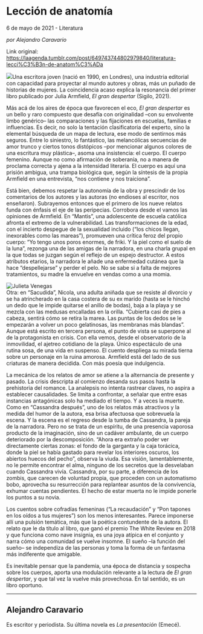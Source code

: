 # Lección de anatomía



6 de mayo de 2021 - Literatura

_por Alejandro Caravario_

Link original: https://laagenda.tumblr.com/post/649743744802979840/literatura-lecci%C3%B3n-de-anatom%C3%ADa

![](https://64.media.tumblr.com/5262149848c1fbd19191ae400ae7ac05/c107e76bd3aceabe-64/s500x750/0386ce9e094828dd9d23d2fae8f91258dbaf1132.jpg)Una escritora joven
(nació en 1990, en Londres), una industria editorial con capacidad para
proyectar al mundo autores y obras, más un puñado de historias de mujeres. La
coincidencia acaso explica la resonancia del primer libro publicado por Julia Armfield,
*El gran despertar* (Sigilo, 2021). 

Más acá de los aires de
época que favorecen el eco, *El gran
despertar* es un bello y raro compuesto que desafía con originalidad –con su
envolvente limbo genérico– las comparaciones y las fijaciones en escuelas,
familias e influencias. Es decir, no solo la tentación clasificatoria del
experto, sino la elemental búsqueda de un mapa de lectura, ese modo de
sentirnos más seguros. Entre lo siniestro, lo fantástico, las melancólicas secuencias
de amor trunco y ciertos tonos distópicos –por mencionar algunos colores de una
escritura muy plástica–, asoma una insistencia: el cuerpo. El cuerpo femenino.
Aunque no como afirmación de soberanía, no a manera de proclama correcta y
ajena a la intensidad literaria. El cuerpo es aquí una prisión ambigua, una trampa
biológica que, según la síntesis de la propia Armfield en una entrevista, “nos
contiene y nos traiciona”.

Está bien, debemos
respetar la autonomía de la obra y prescindir de los comentarios de los autores
y las autoras (no endioses al escritor, nos enseñaron). Subrayemos entonces que
el primero de los nueve relatos funda con énfasis el eje de las peripecias. Corrobora
desde el vamos las opiniones de Armfield. En “Mantis”, una adolescente de
escuela católica afronta el extremo de la vulnerabilidad. Las transformaciones
de la edad, con el incierto despegue de la sexualidad incluido (“los chicos
llegan, inexorables como las mareas”), promueven una crítica feroz del propio
cuerpo: “Yo tengo unos poros enormes, de friki. Y la piel como el suelo de la
luna”, rezonga una de las amigas de la narradora, en una charla grupal en la
que todas se juzgan según el reflejo de un espejo destructor. A estos atributos
etarios, la narradora le añade una enfermedad cutánea que la hace
“despellejarse” y perder el pelo. No se sabe si a falta de mejores
tratamientos, su madre la envuelve en vendas como a una momia. 

![Julieta Venegas](https://64.media.tumblr.com/764596f151d912ed5a656b1bb0d11c92/c107e76bd3aceabe-a7/s250x400/9c8d54de9916023393627fe2c16811eb39fedd6e.jpg)  
Otra: en “Sacudida”,
Nicola, una adulta aniñada que se resiste al divorcio y se ha atrincherado en
la casa costera de su ex marido (hasta se le hinchó un dedo que le impide
quitarse el anillo de bodas), baja a la playa y se mezcla con las medusas
encalladas en la orilla. “Cubierta casi de pies a cabeza, sentirá cómo se
retira la marea. Las puntas de los dedos se le empezarán a volver un poco
gelatinosas, las membranas más blandas”. Aunque está escrito en tercera
persona, el punto de vista se superpone al de la protagonista en crisis. Con
ella vemos, desde el observatorio de la inmovilidad, el ajetreo cotidiano de la
playa. Único espectáculo de una rutina sosa, de una vida en suspenso. El cuento
despliega su mirada tierna sobre un personaje en la ruina amorosa. Armfield
está del lado de sus criaturas de manera decidida. Con más poesía que
indulgencia. 

La mecánica de los
relatos de amor se atiene a la alternancia de presente y pasado. La crisis
descripta al comienzo desanda sus pasos hasta la prehistoria del romance. La
analepsis no intenta rastrear claves, no aspira a establecer causalidades. Se
limita a confrontar, a señalar que entre esas instancias antagónicas solo ha
mediado el tiempo. Y a veces la muerte. Como en “Cassandra después”, uno de los
relatos más atractivos y la medida del humor de la autora, esa brisa afectuosa
que sobrevuela la escena. Y la escena es el regreso desde la tumba de
Cassandra, la pareja de la narradora. Pero no se trata de un espíritu, de una
presencia vaporosa producto de la imaginación, sino de un cadáver ambulante, de
un cuerpo deteriorado por la descomposición. “Ahora era extraño poder ver
directamente ciertas zonas: el fondo de la garganta y la caja torácica, donde
la piel se había gastado para revelar los interiores oscuros, los abiertos
huecos del pecho”, observa la viuda. Esa visión, lamentablemente, no le permite
encontrar el alma, ninguno de los secretos que la desvelaban cuando Cassandra vivía.
Cassandra, por su parte, a diferencia de los zombis, que carecen de voluntad propia,
que proceden con un automatismo bobo, aprovecha su resurrección para replantear
asuntos de la convivencia, exhumar cuentas pendientes. El hecho de estar muerta
no le impide ponerle los puntos a su novia. 
          

Los cuentos sobre cofradías femeninas (“La
recaudación” y “Pon tapones en los oídos a tus mujeres”) son los menos
interesantes. Parece imponerse allí una pulsión temática, más que la poética
contundente de la autora. El relato que le da título al libro, que ganó el
premio The White Review en 2018 y que funciona como nave insignia, es una joya
atípica en el conjunto y narra cómo una comunidad se vuelve insomne. El sueño
–la función del sueño– se independiza de las personas y toma la forma de un
fantasma más indiferente que amigable. 

Es inevitable pensar que la pandemia, una
época de distancia y sospecha sobre los cuerpos, aporta una modulación
relevante a la lectura de *El gran
despertar*, y que tal vez la vuelve más provechosa. En tal sentido, es un
libro oportuno. 



---

Alejandro Caravario
-------------------

 Es escritor y periodista. Su última novela es *La presentación* (Emecé).

